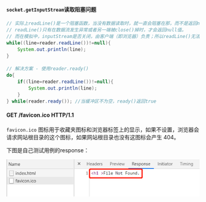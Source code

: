#### `socket.getInputStream`读取阻塞问题

```java
// 实际上readLine()是一个阻塞函数，当没有数据读取时，就一直会阻塞在那，而不是返回null；
// readLine()只有在数据流发生异常或者另一端被close()掉时，才会返回null值。
// 而在模拟中，inputStream是否关闭，由客户端（即浏览器）负责；所以readLine()无法返回null
while((line=reader.readLine())!=null){
    System.out.println(line);
}

// 解决方案 - 使用reader.ready()
do{
    if((line=reader.readLine())!=null){
        System.out.println(line);
    }
} while(reader.ready()); //当缓冲区不为空，ready()返回true
```



#### GET /favicon.ico HTTP/1.1

`favicon.ico` 图标用于收藏夹图标和浏览器标签上的显示，如果不设置，浏览器会请求网站根目录的这个图标，如果网站根目录也没有这图标会产生 404。

下图是自己测试用例的response：

![1609256451433](WebServerBasedOnSocket编写学习.assets/1609256451433.png)